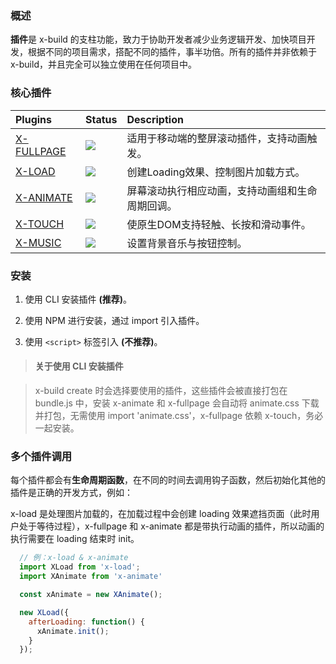 ### 概述

**插件**是 x-build 的支柱功能，致力于协助开发者减少业务逻辑开发、加快项目开发，根据不同的项目需求，搭配不同的插件，事半功倍。所有的插件并非依赖于 x-build，并且完全可以独立使用在任何项目中。

### 核心插件

| Plugins | Status | Description |
| :------ | :------ | :------ |
| [X-FULLPAGE](x-fullpage.md) | <img src="https://img.shields.io/badge/npm-v1.2.2-blue.svg"> | 适用于移动端的整屏滚动插件，支持动画触发。 |
| [X-LOAD](x-load.md) | <img src="https://img.shields.io/badge/npm-v1.3.4-blue.svg"> | 创建Loading效果、控制图片加载方式。 |
| [X-ANIMATE](x-animate.md) | <img src="https://img.shields.io/badge/npm-v1.0.2-blue.svg"> | 屏幕滚动执行相应动画，支持动画组和生命周期回调。 |
| [X-TOUCH](x-touch.md) | <img src="https://img.shields.io/badge/npm-v1.2.1-blue.svg"> | 使原生DOM支持轻触、长按和滑动事件。 |
| [X-MUSIC](x-music.md) | <img src="https://img.shields.io/badge/npm-v1.0.2-blue.svg"> | 设置背景音乐与按钮控制。 |


### 安装

1. 使用 CLI 安装插件 **(推荐)**。

2. 使用 NPM 进行安装，通过 import 引入插件。

3. 使用 `<script>` 标签引入 **(不推荐)**。

> #### 关于使用 CLI 安装插件

> x-build create 时会选择要使用的插件，这些插件会被直接打包在 bundle.js 中，安装 x-animate 和 x-fullpage 会自动将 animate.css 下载并打包，无需使用 import 'animate.css'，x-fullpage 依赖 x-touch，务必一起安装。

### 多个插件调用

每个插件都会有**生命周期函数**，在不同的时间去调用钩子函数，然后初始化其他的插件是正确的开发方式，例如：

x-load 是处理图片加载的，在加载过程中会创建 loading 效果遮挡页面（此时用户处于等待过程），x-fullpage 和 x-animate 都是带执行动画的插件，所以动画的执行需要在 loading 结束时 init。

```javascript
  // 例：x-load & x-animate
  import XLoad from 'x-load';
  import XAnimate from 'x-animate'

  const xAnimate = new XAnimate();

  new XLoad({
    afterLoading: function() {
      xAnimate.init();
    }
  });
```